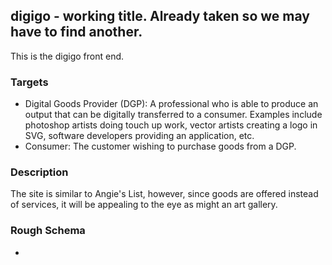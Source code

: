 ## digigo - working title. Already taken so we may have to find another.
This is the digigo front end.

### Targets
- Digital Goods Provider (DGP): A professional who is able to produce an output that can be digitally transferred to a consumer. Examples include photoshop artists doing touch up work, vector artists creating a logo in SVG, software developers providing an application, etc.
- Consumer: The customer wishing to purchase goods from a DGP.

### Description
The site is similar to Angie's List, however, since goods are offered instead of services, it will be appealing to the eye as might an art gallery. 

### Rough Schema
- 

### 